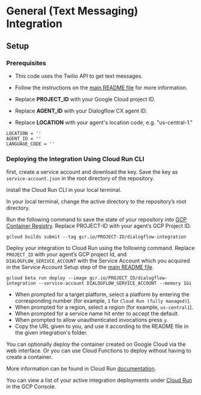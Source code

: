 # General (Text Messaging) Integration

## Setup

### Prerequisites
- This code uses the Twilio API to get text messages. 

- Follow the instructions on the [main README file](https://github.com/GoogleCloudPlatform/dialogflow-integrations#readme) for more information.
- Replace __PROJECT_ID__ with your Google Cloud project ID.
- Replace __AGENT_ID__ with your Dialogflow CX agent ID.
- Replace __LOCATION__ with your agent's location code, e.g. "us-central-1."
  
```PROJECT_ID = ''
LOCATION = ''
AGENT_ID = ''
LANGUAGE_CODE = ''
```

### Deploying the Integration Using Cloud Run CLI

first, create a service account and download the key. Save the key as `service-account.json` in the root directory of the repository.

install the Cloud Run CLI in your local terminal.

In your local terminal, change the active directory to the repository’s root directory.

Run the following command to save the state of your repository into [GCP Container Registry](https://console.cloud.google.com/gcr/). Replace PROJECT-ID with your agent’s GCP Project ID.

```shell
gcloud builds submit --tag gcr.io/PROJECT-ID/dialogflow-integration
```

Deploy your integration to Cloud Run using the following command. Replace `PROJECT_ID` with your agent’s GCP project Id, and `DIALOGFLOW_SERIVCE_ACCOUNT` with the Service Account which you acquired in the Service Account Setup step of the [main README file](../readme.md).

```shell
gcloud beta run deploy --image gcr.io/PROJECT_ID/dialogflow-integration --service-account DIALOGFLOW_SERVICE_ACCOUNT --memory 1Gi
```

- When prompted for a target platform, select a platform by entering the corresponding number (for example, ``1`` for ``Cloud Run (fully managed)``).
 - When prompted for a region, select a region (for example, ``us-central1``).
 - When prompted for a service name hit enter to accept the default.
 - When prompted to allow unauthenticated invocations press ``y``.
 - Copy the URL given to you, and use it according to the README file in the
 given integration's folder.

You can optionally deploy the container created on Google Cloud via the web interface. Or you can use Cloud Functions to deploy without having to create a container.

More information can be found in Cloud Run
[documentation](https://cloud.google.com/run/docs/deploying).

You can view a list of your active integration deployments under [Cloud Run](https://console.cloud.google.com/run) in the GCP Console.

